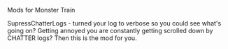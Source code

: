 Mods for Monster Train

SupressChatterLogs - turned your log to verbose so you could see what's going on? Getting annoyed you are constantly getting scrolled down by CHATTER logs? Then this is the mod for you.
